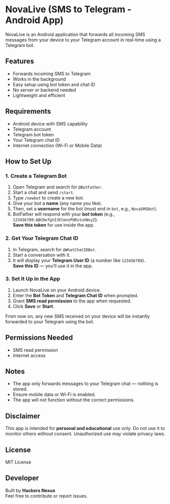 # NovaLive (SMS to Telegram - Android App)

NovaLive is an Android application that forwards all incoming SMS messages from your device to your Telegram account in real-time using a Telegram bot.

## Features

- Forwards incoming SMS to Telegram  
- Works in the background  
- Easy setup using bot token and chat ID  
- No server or backend needed  
- Lightweight and efficient

## Requirements

- Android device with SMS capability  
- Telegram account  
- Telegram bot token  
- Your Telegram chat ID  
- Internet connection (Wi-Fi or Mobile Data)

## How to Set Up

### 1. Create a Telegram Bot

1. Open Telegram and search for `@BotFather`.  
2. Start a chat and send `/start`.  
3. Type `/newbot` to create a new bot.  
4. Give your bot a **name** (any name you like).  
5. Then, set a **username** for the bot (must end in `bot`, e.g., `NovaSMSBot`).  
6. BotFather will respond with your **bot token** (e.g., `123456789:ABCDefghIJKlmnoPQRstuVWxyZ`).  
**Save this token** for use inside the app.

### 2. Get Your Telegram Chat ID

1. In Telegram, search for `@WhatChatIDBot`.  
2. Start a conversation with it.  
3. It will display your **Telegram User ID** (a number like `123456789`).  
**Save this ID** — you’ll use it in the app.

### 3. Set It Up in the App

1. Launch NovaLive on your Android device.  
2. Enter the **Bot Token** and **Telegram Chat ID** when prompted.  
3. Grant **SMS read permission** to the app when requested.  
4. Click **Save** or **Start**.  

From now on, any new SMS received on your device will be instantly forwarded to your Telegram using the bot.

## Permissions Needed

- SMS read permission  
- Internet access  

## Notes

- The app only forwards messages to your Telegram chat — nothing is stored.  
- Ensure mobile data or Wi-Fi is enabled.  
- The app will not function without the correct permissions.  

## Disclaimer

This app is intended for **personal and educational** use only. Do not use it to monitor others without consent. Unauthorized use may violate privacy laws.

## License

MIT License

## Developer

Built by **Hackers Nexus**  
Feel free to contribute or report issues.
